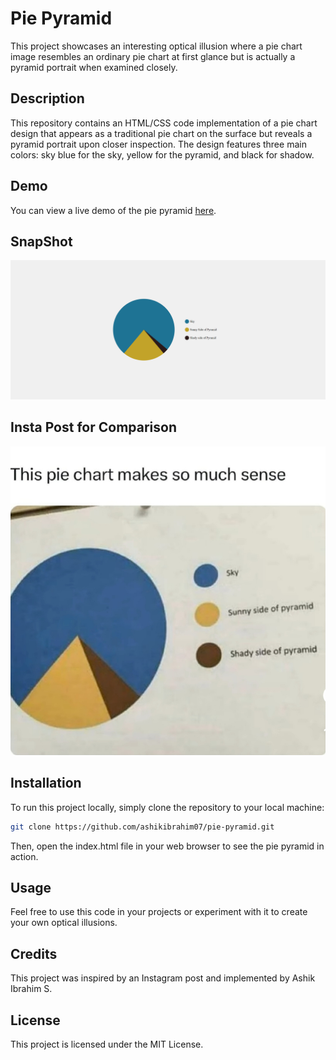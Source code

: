 # Pie Pyramid

This project showcases an interesting optical illusion where a pie chart image resembles an ordinary pie chart at first glance but is actually a pyramid portrait when examined closely.

## Description

This repository contains an HTML/CSS code implementation of a pie chart design that appears as a traditional pie chart on the surface but reveals a pyramid portrait upon closer inspection. The design features three main colors: sky blue for the sky, yellow for the pyramid, and black for shadow.

## Demo

You can view a live demo of the pie pyramid [here](https://ashikibrahim07.github.io/pie-pyramid/).

## SnapShot

![SnapShot](https://github.com/ashikibrahim07/pie-pyramid/blob/main/Pie%20Chart%20SnapShot.png)

## Insta Post for Comparison

![Insta SnapShot](https://github.com/ashikibrahim07/pie-pyramid/blob/main/Insta_Pie_Pyramid.jpg)

## Installation

To run this project locally, simply clone the repository to your local machine:

```bash
git clone https://github.com/ashikibrahim07/pie-pyramid.git
```

Then, open the index.html file in your web browser to see the pie pyramid in action.

## Usage

Feel free to use this code in your projects or experiment with it to create your own optical illusions.

## Credits

This project was inspired by an Instagram post and implemented by Ashik Ibrahim S.

## License

This project is licensed under the MIT License.
